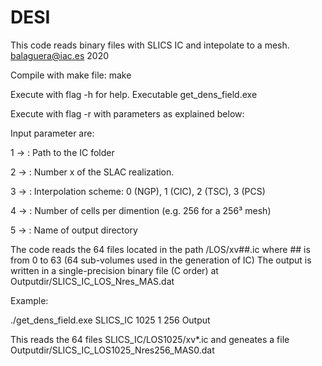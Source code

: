 # DESI


This code reads binary files with SLICS IC and intepolate to a mesh.
balaguera@iac.es 2020

Compile with make file:
make

Execute with flag -h for help.
Executable get_dens_field.exe


Execute with flag -r with parameters as explained below:

Input parameter are:

1 -> <Path>: Path to the IC folder

2 -> <nIC>: Number x of the SLAC realization.

3 -> <MAS>: Interpolation scheme: 0 (NGP), 1 (CIC), 2 (TSC), 3 (PCS)

4 -> <Nres>: Number of cells per dimention (e.g. 256 for a 256³ mesh)

5 -> <Outputdir>: Name of output directory


The code reads the 64 files located in the path <Path>/LOS<nIC>/xv##.ic
where ## is from 0 to 63 (64 sub-volumes used in the generation of IC)
The output is written in a single-precision binary file (C order)
at Outputdir/SLICS_IC_LOS<nIC>_Nres<Nres>_MAS<MAS>.dat

Example:

./get_dens_field.exe SLICS_IC 1025 1 256 Output

This reads the 64 files SLICS_IC/LOS1025/xv*.ic 
and geneates a file Outputdir/SLICS_IC_LOS1025_Nres256_MAS0.dat

